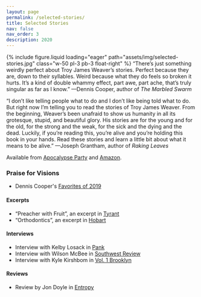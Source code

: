 ```yaml
---
layout: page
permalink: /selected-stories/
title: Selected Stories
nav: false
nav_order: 3
description: 2020
---
```


{% include figure.liquid loading="eager" path="assets/img/selected-stories.jpg" class="w-50 pl-3 pb-3 float-right" %}
​“There’s just something weirdly perfect about Troy James Weaver’s stories. Perfect because they are, down to their syllables. Weird because what they do feels so broken it hurts. It’s a kind of double whammy effect, part awe, part ache, that’s truly singular as far as I know.”
—Dennis Cooper, author of _The Marbled Swarm_

“I don’t like telling people what to do and I don’t like being told what to do. But right now I’m telling you to read the stories of Troy James Weaver. From the beginning, Weaver’s been unafraid to show us humanity in all its grotesque, stupid, and beautiful glory. His stories are for the young and for the old, for the strong and the weak, for the sick and the dying and the dead. Luckily, if you’re reading this, you’re alive and you’re holding this book in your hands. Read these stories and learn a little bit about what it means to be alive.”
—Joseph Grantham, author of _Raking Leaves_

Available from [Apocalypse Party](https://www.apocalypse-party.com/selectedstories.html) and [Amazon](https://www.amazon.com/Selected-Stories-Troy-James-Weaver/dp/1733569421).

### Praise for Visions

- Dennis Cooper's [Favorites of 2019](https://denniscooperblog.com/mine-for-yours-my-favorite-fiction-poetry-non-fiction-film-art-and-internet-of-2019/)

#### Excerpts

- “Preacher with Fruit”, an excerpt in [Tyrant](https://magazine.nytyrant.com/preacher-with-fruit-troy-james-weaver/)
- “Orthodontics”, an excerpt in [Hobart](https://www.hobartpulp.com/web_features/orthodontics)

#### Interviews

- Interview with Kelby Losack in [Pank](https://pankmagazine.com/2020/01/28/interview-troy-james-weaver/)
- Interview with Wilson McBee in [Southwest Review](https://southwestreview.com/a-perpetual-state-of-half-sleep-an-interview-with-troy-james-weaver/)
- Interview with Kyle Kirshbom in [Vol. 1 Brooklyn](https://vol1brooklyn.com/2020/01/13/troy-james-weaver-interview/)

#### Reviews

- Review by Jon Doyle in [Entropy](https://web.archive.org/web/20220627052704/https://entropymag.org/review-selected-stories-by-troy-james-weaver/)

